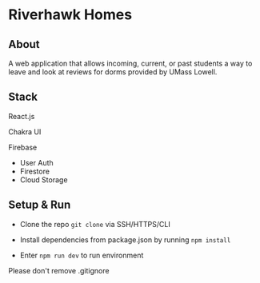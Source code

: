 # Riverhawk Homes


## About
A web application that allows incoming, current, or past students a way to leave and look at reviews for dorms provided by UMass Lowell.
## Stack
React.js

Chakra UI

Firebase
- User Auth
- Firestore
- Cloud Storage
## Setup & Run

- Clone the repo `git clone` via SSH/HTTPS/CLI
- Install dependencies from package.json by running `npm install`

- Enter `npm run dev` to run environment

Please don't remove .gitignore
